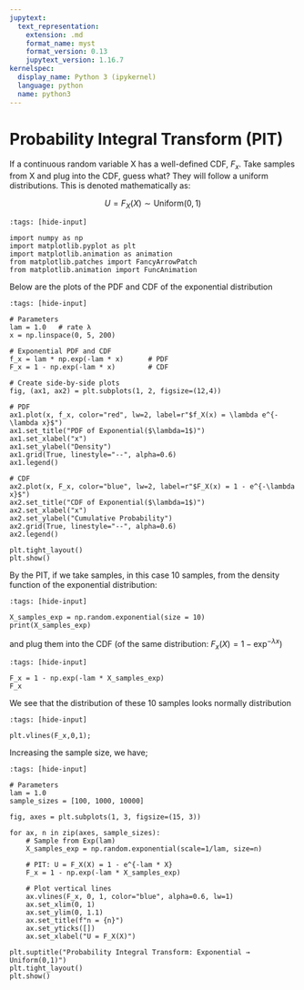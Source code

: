 ```yaml
---
jupytext:
  text_representation:
    extension: .md
    format_name: myst
    format_version: 0.13
    jupytext_version: 1.16.7
kernelspec:
  display_name: Python 3 (ipykernel)
  language: python
  name: python3
---
```


# Probability Integral Transform (PIT)
If a continuous random variable X has a well-defined CDF, $F_x$. Take samples from X and plug into the CDF, guess what? They will follow a uniform distributions. This is denoted mathematically as:

$$
U = F_X(X) \sim \text{Uniform}(0,1)
$$

```{code-cell} ipython3
:tags: [hide-input]

import numpy as np
import matplotlib.pyplot as plt
import matplotlib.animation as animation
from matplotlib.patches import FancyArrowPatch
from matplotlib.animation import FuncAnimation
```

Below are the plots of the PDF and CDF of the exponential distribution

```{code-cell} ipython3
:tags: [hide-input]

# Parameters
lam = 1.0   # rate λ
x = np.linspace(0, 5, 200)

# Exponential PDF and CDF
f_x = lam * np.exp(-lam * x)      # PDF
F_x = 1 - np.exp(-lam * x)        # CDF

# Create side-by-side plots
fig, (ax1, ax2) = plt.subplots(1, 2, figsize=(12,4))

# PDF
ax1.plot(x, f_x, color="red", lw=2, label=r"$f_X(x) = \lambda e^{-\lambda x}$")
ax1.set_title("PDF of Exponential($\lambda=1$)")
ax1.set_xlabel("x")
ax1.set_ylabel("Density")
ax1.grid(True, linestyle="--", alpha=0.6)
ax1.legend()

# CDF
ax2.plot(x, F_x, color="blue", lw=2, label=r"$F_X(x) = 1 - e^{-\lambda x}$")
ax2.set_title("CDF of Exponential($\lambda=1$)")
ax2.set_xlabel("x")
ax2.set_ylabel("Cumulative Probability")
ax2.grid(True, linestyle="--", alpha=0.6)
ax2.legend()

plt.tight_layout()
plt.show()
```

By the PIT, if we take samples, in this case 10 samples, from the density function of the exponential distribution:

```{code-cell} ipython3
:tags: [hide-input]

X_samples_exp = np.random.exponential(size = 10)
print(X_samples_exp)
```

and plug them into the CDF (of the same distribution: $F_x(X) = 1-\exp^{-\lambda x}$)

```{code-cell} ipython3
:tags: [hide-input]

F_x = 1 - np.exp(-lam * X_samples_exp)  
F_x
```

We see that the distribution of these 10 samples looks normally distribution

```{code-cell} ipython3
:tags: [hide-input]

plt.vlines(F_x,0,1);
```

Increasing the sample size, we have;

```{code-cell} ipython3
:tags: [hide-input]

# Parameters
lam = 1.0
sample_sizes = [100, 1000, 10000]

fig, axes = plt.subplots(1, 3, figsize=(15, 3))

for ax, n in zip(axes, sample_sizes):
    # Sample from Exp(lam)
    X_samples_exp = np.random.exponential(scale=1/lam, size=n)
    
    # PIT: U = F_X(X) = 1 - e^{-lam * X}
    F_x = 1 - np.exp(-lam * X_samples_exp)
    
    # Plot vertical lines
    ax.vlines(F_x, 0, 1, color="blue", alpha=0.6, lw=1)
    ax.set_xlim(0, 1)
    ax.set_ylim(0, 1.1)
    ax.set_title(f"n = {n}")
    ax.set_yticks([])
    ax.set_xlabel("U = F_X(X)")

plt.suptitle("Probability Integral Transform: Exponential → Uniform(0,1)")
plt.tight_layout()
plt.show()
```
